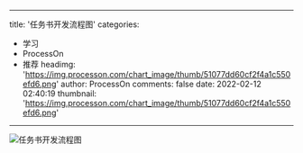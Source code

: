 
---
title: '任务书开发流程图'
categories: 
 - 学习
 - ProcessOn
 - 推荐
headimg: 'https://img.processon.com/chart_image/thumb/51077dd60cf2f4a1c550efd6.png'
author: ProcessOn
comments: false
date: 2022-02-12 02:40:19
thumbnail: 'https://img.processon.com/chart_image/thumb/51077dd60cf2f4a1c550efd6.png'
---

<div>   
<img class="thumb" alt="任务书开发流程图" src="https://img.processon.com/chart_image/thumb/51077dd60cf2f4a1c550efd6.png" referrerpolicy="no-referrer">
<p></p>  
</div>
            